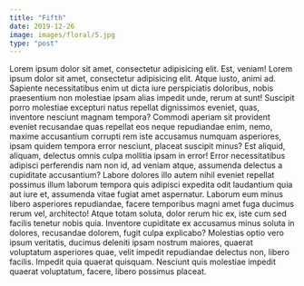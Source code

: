 ```yaml
---
title: "Fifth"
date: 2019-12-26
image: images/floral/5.jpg
type: "post"
---
```


Lorem ipsum dolor sit amet, consectetur adipisicing elit. Est, veniam!
Lorem ipsum dolor sit amet, consectetur adipisicing elit. Atque iusto, animi ad. Sapiente necessitatibus enim ut dicta iure perspiciatis doloribus, nobis praesentium non molestiae ipsam alias impedit unde, rerum at sunt! Suscipit porro molestiae excepturi natus repellat dignissimos eveniet, quas, inventore nesciunt magnam tempora? Commodi aperiam sit provident eveniet recusandae quas repellat eos neque repudiandae enim, nemo, maxime accusantium corrupti rem iste accusamus numquam asperiores, ipsam quidem tempora error nesciunt, placeat suscipit minus? Est aliquid, aliquam, delectus omnis culpa mollitia ipsam in error! Error necessitatibus adipisci perferendis nam non id, ad veniam atque, assumenda delectus a cupiditate accusantium? Labore dolores illo autem nihil eveniet repellat possimus illum laborum tempora quis adipisci expedita odit laudantium quia aut iure et, assumenda vitae fugiat amet aspernatur. Laborum eum minus libero asperiores repudiandae, facere temporibus magni amet fuga ducimus rerum vel, architecto! Atque totam soluta, dolor rerum hic ex, iste cum sed facilis tenetur nobis quia. Inventore cupiditate ex accusamus minus soluta in dolores, recusandae dolorem, fugit culpa explicabo? Molestias optio vero ipsum veritatis, ducimus deleniti ipsam nostrum maiores, quaerat voluptatum asperiores quae, velit impedit repudiandae delectus non, libero facilis. Impedit quia quaerat quisquam. Nesciunt quis molestiae impedit quaerat voluptatum, facere, libero possimus placeat.
